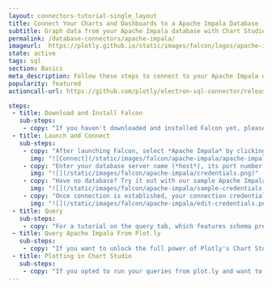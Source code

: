 ```yaml
---
layout: connectors-tutorial-single_layout
title: Connect Your Charts and Dashboards to a Apache Impala Database
subtitle: Graph data from your Apache Impala database with Chart Studio and Falcon.
permalink: /database-connectors/apache-impala/
imageurl:  https://plotly.github.io/static/images/falcon/logos/apache-impala.png
state: active
tags: sql
section: Basics
meta_description: Follow these steps to connect to your Apache Impala database
popularity: featured
actioncall-url: https://github.com/plotly/electron-sql-connector/releases

steps:
 - title: Download and Install Falcon
   sub-steps:
    - copy: "If you haven't downloaded and installed Falcon yet, please follow the instructions for either [personal setup](https://help.plot.ly/database-connectors/personal-login/) or [company on-premise](https://help.plot.ly/database-connectors/on-prem-login/)."
 - title: Launch and Connect
   sub-steps:
    - copy: "After launching Falcon, select *Apache Impala* by clicking on its icon."
      img: "![Connect](/static/images/falcon/apache-impala/apache-impala.png)"
    - copy: "Enter your database server name (*host*), its port number and database. Additionally, set the number of seconds for a request to timeout."
      img: "![](/static/images/falcon/apache-impala/credentials.png)"
    - copy: "Have no database? Try it out with our sample Apache Impala credentials. Simply, click Show Sample Credentials, copy, paste and click *CONNECT*!"
      img: "![](/static/images/falcon/apache-impala/sample-credentials.png)"
    - copy: "Once connection is established, your connection credentials will be saved and greyed out to avoid unintentional changes. If you wish to modify your connection, click on *Edit Credentials*."
      img: "![](/static/images/falcon/apache-impala/edit-credentials.png)"
 - title: Query
   sub-steps:
    - copy: "For a tutorial on the query tab, which features schema preview, the ability execute sql queries, perform inline data visualization, preview tables and export CSV files, see [Query From Falcon](https://help.plot.ly/database-connectors/query-from-falcon/)."
 - title: Query Apache Impala From Plot.ly
   sub-steps:
    - copy: "If you want to unlock the full power of Plotly's Chart Studio, you can click the PLOT.LY tab and QUERY [DATABASE] FROM PLOT.LY. To learn more about this feature, naviagte to the [Query From Plot.ly](https://help.plot.ly/database-connectors/query-from-plotly/) tutorial."
 - title: Plotting in Chart Studio
   sub-steps:
    - copy: "If you opted to run your queries from plot.ly and want to make a styled and interactive plot in the Chart Studio. Check out our [Chart Studio](https://help.plot.ly/tutorials/) tutorials"
---
```

